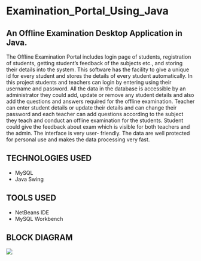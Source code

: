 # Examination_Portal_Using_Java
<h2>An Offline Examination Desktop Application in Java.</h2>
<p>The Offline Examination Portal includes login page of students, registration of
students, getting student’s feedback of the subjects etc., and storing their details into the
system. This software has the facility to give a unique id for every student and stores the
details of every student automatically.
In this project students and teachers can login by entering using their username and
password. All the data in the database is accessible by an administrator they could add,
update or remove any student details and also add the questions and answers required for
the offline examination. Teacher can enter student details or update their details and can
change their password and each teacher can add questions according to the subject they
teach and conduct an offline examination for the students. Student could give the feedback
about exam which is visible for both teachers and the admin. The interface is very user-
friendly. The data are well protected for personal use and makes the data processing very
fast.</p>
<h2>TECHNOLOGIES USED</h2>
<ul>
<li>MySQL</li>
<li>Java Swing</li>
</ul>

<h2>TOOLS USED</h2>
<ul>
<li>NetBeans IDE</li>
<li>MySQL Workbench</li>
</ul>

<h2>BLOCK DIAGRAM</h2>
<img src="https://i.imgur.com/gOgNoqY.png" align="center"/>
